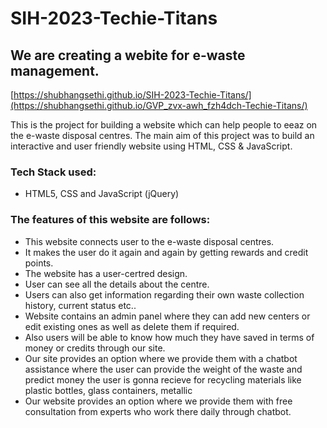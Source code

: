 # SIH-2023-Techie-Titans
## We are creating a webite for e-waste management.
[https://shubhangsethi.github.io/SIH-2023-Techie-Titans/](https://shubhangsethi.github.io/GVP_zvx-awh_fzh4dch-Techie-Titans/)

This is the project for building a website which can help people to eeaz on the e-waste disposal centres.
The main aim of this project was to build an interactive and user friendly website using HTML, CSS & JavaScript.
### Tech Stack used:
* HTML5, CSS and JavaScript (jQuery)

### The features of this website are follows:
- This website connects user to the e-waste disposal centres.
- It makes the user do it again and again by getting rewards and credit points.
- The website has a user-certred design.
- User can see all the details about the centre.
- Users can also get information regarding their own waste collection history, current status etc..
- Website contains an admin panel where they can add new centers or edit existing ones as well as delete them if required.
- Also users will be able to know how much they have saved in terms of money or credits through our site.
- Our site provides an option where we provide them with a chatbot assistance where the user can provide the weight of the waste and predict money the user is gonna recieve for recycling materials like plastic bottles, glass containers, metallic
- Our website provides an option where we provide them with free consultation from experts who work there daily through chatbot.

